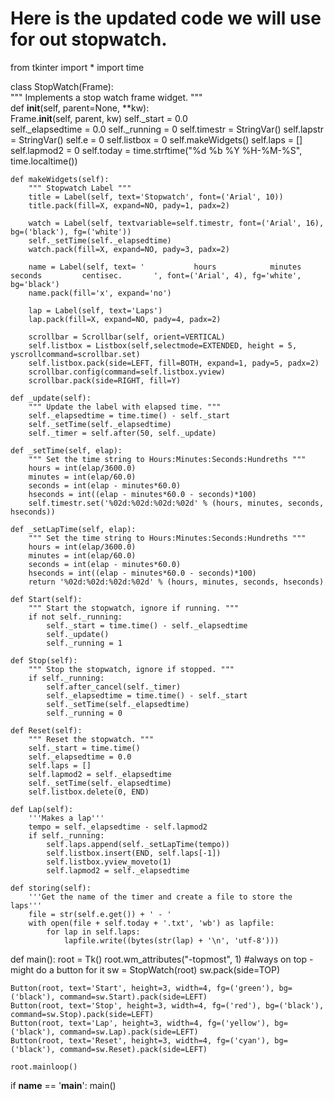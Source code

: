 # Here is the updated code we will use for out stopwatch.


from tkinter import *
import time

class StopWatch(Frame):  
    """ Implements a stop watch frame widget. """                                                                
    def __init__(self, parent=None, **kw):        
        Frame.__init__(self, parent, kw)
        self._start = 0.0        
        self._elapsedtime = 0.0
        self._running = 0
        self.timestr = StringVar()
        self.lapstr = StringVar()
        self.e = 0
        self.listbox = 0
        self.makeWidgets()
        self.laps = []
        self.lapmod2 = 0
        self.today = time.strftime("%d %b %Y %H-%M-%S", time.localtime())
        
    def makeWidgets(self):                         
        """ Stopwatch Label """
        title = Label(self, text='Stopwatch', font=('Arial', 10))
        title.pack(fill=X, expand=NO, pady=1, padx=2)
        
        watch = Label(self, textvariable=self.timestr, font=('Arial', 16), bg=('black'), fg=('white'))
        self._setTime(self._elapsedtime)
        watch.pack(fill=X, expand=NO, pady=3, padx=2)
        
        name = Label(self, text= '           hours            minutes          seconds         centisec.       ', font=('Arial', 4), fg='white', bg='black')
        name.pack(fill='x', expand='no')

        lap = Label(self, text='Laps')
        lap.pack(fill=X, expand=NO, pady=4, padx=2)

        scrollbar = Scrollbar(self, orient=VERTICAL)
        self.listbox = Listbox(self,selectmode=EXTENDED, height = 5, yscrollcommand=scrollbar.set)
        self.listbox.pack(side=LEFT, fill=BOTH, expand=1, pady=5, padx=2)
        scrollbar.config(command=self.listbox.yview)
        scrollbar.pack(side=RIGHT, fill=Y)
   
    def _update(self): 
        """ Update the label with elapsed time. """
        self._elapsedtime = time.time() - self._start
        self._setTime(self._elapsedtime)
        self._timer = self.after(50, self._update)
    
    def _setTime(self, elap):
        """ Set the time string to Hours:Minutes:Seconds:Hundreths """
        hours = int(elap/3600.0)
        minutes = int(elap/60.0)
        seconds = int(elap - minutes*60.0)
        hseconds = int((elap - minutes*60.0 - seconds)*100)                
        self.timestr.set('%02d:%02d:%02d:%02d' % (hours, minutes, seconds, hseconds))

    def _setLapTime(self, elap):
        """ Set the time string to Hours:Minutes:Seconds:Hundreths """
        hours = int(elap/3600.0)
        minutes = int(elap/60.0)
        seconds = int(elap - minutes*60.0)
        hseconds = int((elap - minutes*60.0 - seconds)*100)            
        return '%02d:%02d:%02d:%02d' % (hours, minutes, seconds, hseconds)
        
    def Start(self):                         
        """ Start the stopwatch, ignore if running. """
        if not self._running:            
            self._start = time.time() - self._elapsedtime
            self._update()
            self._running = 1        
    
    def Stop(self):                                    
        """ Stop the stopwatch, ignore if stopped. """
        if self._running:
            self.after_cancel(self._timer)            
            self._elapsedtime = time.time() - self._start    
            self._setTime(self._elapsedtime)
            self._running = 0
    
    def Reset(self):                                  
        """ Reset the stopwatch. """
        self._start = time.time()         
        self._elapsedtime = 0.0
        self.laps = []   
        self.lapmod2 = self._elapsedtime
        self._setTime(self._elapsedtime)
        self.listbox.delete(0, END)

    def Lap(self):
        '''Makes a lap'''
        tempo = self._elapsedtime - self.lapmod2
        if self._running:
            self.laps.append(self._setLapTime(tempo))
            self.listbox.insert(END, self.laps[-1])
            self.listbox.yview_moveto(1)
            self.lapmod2 = self._elapsedtime
                       
    def storing(self):
        '''Get the name of the timer and create a file to store the laps'''
        file = str(self.e.get()) + ' - '
        with open(file + self.today + '.txt', 'wb') as lapfile:
            for lap in self.laps:
                lapfile.write((bytes(str(lap) + '\n', 'utf-8')))
            
def main():
    root = Tk()
    root.wm_attributes("-topmost", 1)      #always on top - might do a button for it
    sw = StopWatch(root)
    sw.pack(side=TOP)

    Button(root, text='Start', height=3, width=4, fg=('green'), bg=('black'), command=sw.Start).pack(side=LEFT)
    Button(root, text='Stop', height=3, width=4, fg=('red'), bg=('black'), command=sw.Stop).pack(side=LEFT)
    Button(root, text='Lap', height=3, width=4, fg=('yellow'), bg=('black'), command=sw.Lap).pack(side=LEFT)
    Button(root, text='Reset', height=3, width=4, fg=('cyan'), bg=('black'), command=sw.Reset).pack(side=LEFT)
    
    root.mainloop()

if __name__ == '__main__':
    main()
